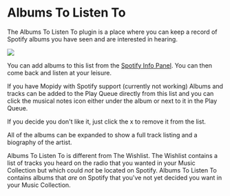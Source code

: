 # Albums To Listen To

The Albums To Listen To plugin is a place where you can keep a record of Spotify albums you have seen and are interested in hearing.

![](images/atl.png)

You can add albums to this list from the [Spotify Info Panel](/RompR/The-Info-Panel). You can then come back and listen at your leisure.

If you have Mopidy with Spotify support (currently not working) Albums and tracks can be added to the Play Queue directly from this list and you can click the musical notes icon either under the album or next to it in the Play Queue.

If you decide you don't like it, just click the x to remove it from the list.

All of the albums can be expanded to show a full track listing and a biography of the artist.

Albums To Listen To is different from The Wishlist. The Wishlist contains a list of tracks you heard on the radio that you wanted in your Music Collection but which could *not* be located on Spotify. Albums To Listen To contains albums that *are* on Spotify that you've not yet decided you want in your Music Collection.
